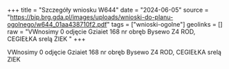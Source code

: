 +++
title = "Szczegóły wniosku W644"
date = "2024-06-05"
source = "https://bip.brg.gda.pl/images/uploads/wnioski-do-planu-ogolnego/w644_01aa438710f2.pdf"
tags = ["wnioski-ogolne"]
geolinks = []
raw = "VWnosimy 0 odjęcie Gziaiet 168 nr obręb Bysewo Z4 ROD, CEGIEŁKA srelą ZIEK "
+++

VWnosimy 0 odjęcie Gziaiet 168 nr obręb Bysewo Z4 ROD, CEGIEŁKA srelą ZIEK



